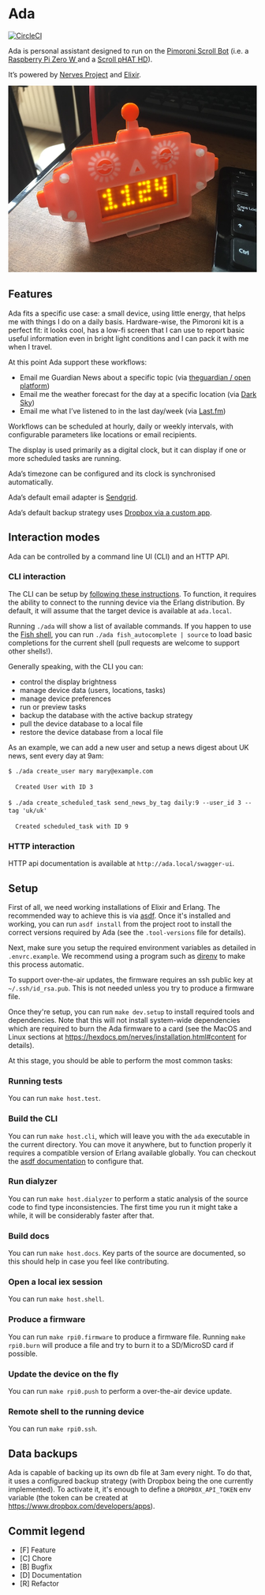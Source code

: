 # Ada

[![CircleCI](https://circleci.com/gh/cloud8421/ada.svg?style=svg&circle-token=e4d5543095470815e9108a94840d4e57c4f77070)](https://circleci.com/gh/cloud8421/ada)

Ada is personal assistant designed to run on the [Pimoroni Scroll Bot](https://shop.pimoroni.com/products/scroll-bot-pi-zero-w-project-kit) (i.e. a [Raspberry Pi Zero W ](https://www.raspberrypi.org/products/raspberry-pi-zero-w/) and a [Scroll pHAT HD](https://shop.pimoroni.com/products/scroll-phat-hd)).

It’s powered by [Nerves Project](https://nerves-project.org) and [Elixir](https://elixir-lang.org).

![Ada Device](https://github.com/cloud8421/ada/blob/master/ada.jpg?raw=true)

## Features

Ada fits a specific use case: a small device, using little energy, that helps me with things I do on a daily basis. Hardware-wise, the Pimoroni kit is a perfect fit: it looks cool, has a low-fi screen that I can use to report basic useful information even in bright light conditions and I can pack it with me when I travel.

At this point Ada support these workflows:

- Email me Guardian News about a specific topic (via [theguardian / open platform](https://open-platform.theguardian.com/documentation/))
- Email me the weather forecast for the day at a specific location (via [Dark Sky](https://darksky.net/dev))
- Email me what I’ve listened to in the last day/week (via [Last.fm](https://www.last.fm/api))

Workflows can be scheduled at hourly, daily or weekly intervals, with configurable parameters like locations or email recipients.

The display is used primarily as a digital clock, but it can display if one or more scheduled tasks are running.

Ada’s timezone can be configured and its clock is synchronised automatically.

Ada’s default email adapter is [Sendgrid](https://sendgrid.com/docs/for-developers/sending-email/api-getting-started/).

Ada’s default backup strategy uses [Dropbox via a custom app](https://www.dropbox.com/developers/apps).

## Interaction modes

Ada can be controlled by a command line UI (CLI) and an HTTP API.

### CLI interaction

The CLI can be setup by [following these instructions](#Build-the-CLI). To function, it requires the ability to connect to the running device via the Erlang distribution. By default, it will assume that the target device is available at `ada.local`.

Running `./ada` will show a list of available commands. If you happen to use the [Fish shell](https://fishshell.com), you can run `./ada fish_autocomplete | source` to load basic completions for the current shell (pull requests are welcome to support other shells!).

Generally speaking, with the CLI you can:

- control the display brightness
- manage device data (users, locations, tasks)
- manage device preferences
- run or preview tasks
- backup the database with the active backup strategy
- pull the device database to a local file
- restore the device database from a local file

As an example, we can add a new user and setup a news digest about UK news, sent every day at 9am:

```
$ ./ada create_user mary mary@example.com

  Created User with ID 3

$ ./ada create_scheduled_task send_news_by_tag daily:9 --user_id 3 --tag 'uk/uk'

  Created scheduled_task with ID 9

```

### HTTP interaction

HTTP api documentation is available at `http://ada.local/swagger-ui`.

## Setup

First of all, we need working installations of Elixir and Erlang. The recommended way to achieve this is via [asdf](https://asdf-vm.com/#/). Once it's installed and working, you can run `asdf install` from the project root to install the correct versions required by Ada (see the `.tool-versions` file for details).

Next, make sure you setup the required environment variables as detailed in `.envrc.example`. We recommend using a program such as [direnv](https://direnv.net) to make this process automatic.

To support over-the-air updates, the firmware requires an ssh public key at `~/.ssh/id_rsa.pub`. This is not needed unless you try to produce a firmware file.

Once they're setup, you can run `make dev.setup` to install required tools and dependencies. Note that this will not install system-wide dependencies which are required to burn the Ada firmware to a card (see the MacOS and Linux sections at <https://hexdocs.pm/nerves/installation.html#content> for details).

At this stage, you should be able to perform the most common tasks:

### Running tests

You can run `make host.test`.

### Build the CLI

You can run `make host.cli`, which will leave you with the `ada` executable in the current directory. You can move it anywhere, but to function properly it requires a compatible version of Erlang available globally. You can checkout the [asdf documentation](https://asdf-vm.com/#/core-manage-versions?id=set-current-version) to configure that.

### Run dialyzer

You can run `make host.dialyzer` to perform a static analysis of the source code to find type inconsistencies. The first time you run it might take a while, it will be considerably faster after that.

### Build docs

You can run `make host.docs`. Key parts of the source are documented, so this should help in case you feel like contributing.

### Open a local iex session

You can run `make host.shell`.

### Produce a firmware

You can run `make rpi0.firmware` to produce a firmware file. Running `make rpi0.burn` will produce a file and try to burn it to a SD/MicroSD card if possible.

### Update the device on the fly

You can run `make rpi0.push` to perform a over-the-air device update.

### Remote shell to the running device

You can run `make rpi0.ssh`.

## Data backups

Ada is capable of backing up its own db file at 3am every night. To do that, it uses a configured backup strategy (with Dropbox being the one currently implemented). To activate it, it's enough to define a `DROPBOX_API_TOKEN` env variable (the token can be created at <https://www.dropbox.com/developers/apps>).

## Commit legend

- [F] Feature
- [C] Chore
- [B] Bugfix
- [D] Documentation
- [R] Refactor
